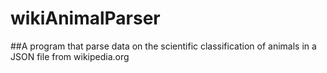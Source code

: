 # wikiAnimalParser
##A program that parse data on the scientific classification of animals in a JSON file from wikipedia.org
